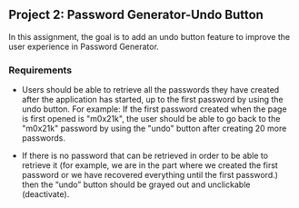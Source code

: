  ## Project 2: Password Generator-Undo Button
 
In this assignment, the goal is to add an undo button feature to improve the user experience in Password Generator.

### Requirements

- Users should be able to retrieve all the passwords they have created after the application has started, up to the first password by using the undo button.
For example: If the first password created when the page is first opened is "m0x21k", the user should be able to go back to the "m0x21k" password by using the "undo" button after creating 20 more passwords.

- If there is no password that can be retrieved in order to be able to retrieve it (for example, we are in the part where we created the first password or we have recovered everything until the first password.) then the “undo” button should be grayed out and unclickable (deactivate).



